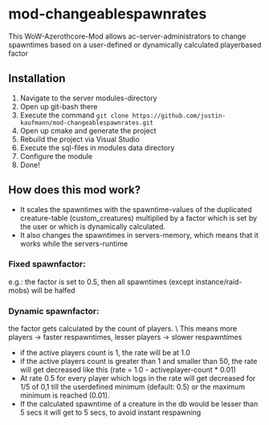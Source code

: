 # mod-changeablespawnrates

This WoW-Azerothcore-Mod allows ac-server-administrators to change spawntimes based on a user-defined or dynamically calculated playerbased factor

## Installation
  1. Navigate to the server modules-directory
  2. Open up git-bash there
  3. Execute the command `git clone https://github.com/justin-kaufmann/mod-changeablespawnrates.git`
  4. Open up cmake and generate the project
  5. Rebuild the project via Visual Studio
  6. Execute the sql-files in modules data directory
  7. Configure the module
  8. Done!

## How does this mod work?
  -  It scales the spawntimes with the spawntime-values of the duplicated creature-table (custom_creatures) multiplied by a factor which is set by the user or which is dynamically calculated.
  -  It also changes the spawntimes in servers-memory, which means that it works while the servers-runtime 

### Fixed spawnfactor:
  e.g.: the factor is set to 0.5, then all spawntimes (except instance/raid-mobs) will be halfed

### Dynamic spawnfactor:   
  the factor gets calculated by the count of players. \\
  This means more players -> faster respawntimes, lesser players -> slower respawntimes
  
-  if the active players count is 1, the rate will be at 1.0
-  if the active players count is greater than 1 and smaller than 50, the rate will get decreased like this (rate = 1.0 - activeplayer-count * 0.01)
-  At rate 0.5 for every player which logs in the rate will get decreased for 1/5 of 0,1 till the userdefined minimum (default: 0.5) or the maximum minimum is reached (0.01).
-  If the calculated spawntime of a creature in the db would be lesser than 5 secs it will get to 5 secs, to avoid instant respawning
